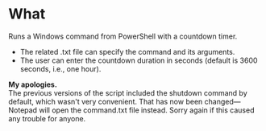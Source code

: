 # What 
Runs a Windows command from PowerShell with a countdown timer.

- The related .txt file can specify the command and its arguments.
- The user can enter the countdown duration in seconds (default is 3600 seconds, i.e., one hour).


**My apologies.**  
The previous versions of the script included the shutdown command by default, which wasn't very convenient. That has now been changed—Notepad will open the command.txt file instead.
Sorry again if this caused any trouble for anyone.